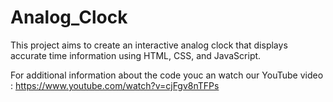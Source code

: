 # Analog_Clock
This project aims to create an interactive analog clock that displays accurate time information using HTML, CSS, and JavaScript.

For additional information about the code youc an watch our YouTube video : https://www.youtube.com/watch?v=cjFgv8nTFPs
